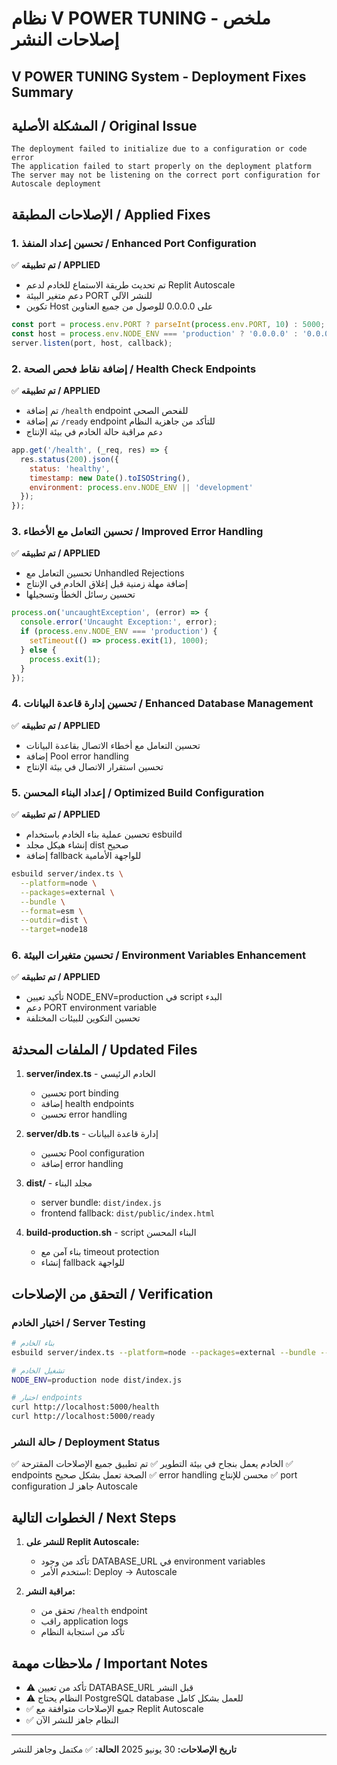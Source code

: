 # نظام V POWER TUNING - ملخص إصلاحات النشر
## V POWER TUNING System - Deployment Fixes Summary

## المشكلة الأصلية / Original Issue
```
The deployment failed to initialize due to a configuration or code error
The application failed to start properly on the deployment platform
The server may not be listening on the correct port configuration for Autoscale deployment
```

## الإصلاحات المطبقة / Applied Fixes

### 1. تحسين إعداد المنفذ / Enhanced Port Configuration
✅ **تم تطبيقه / APPLIED**
- تم تحديث طريقة الاستماع للخادم لدعم Replit Autoscale
- دعم متغير البيئة PORT للنشر الآلي
- تكوين Host على 0.0.0.0 للوصول من جميع العناوين

```javascript
const port = process.env.PORT ? parseInt(process.env.PORT, 10) : 5000;
const host = process.env.NODE_ENV === 'production' ? '0.0.0.0' : '0.0.0.0';
server.listen(port, host, callback);
```

### 2. إضافة نقاط فحص الصحة / Health Check Endpoints
✅ **تم تطبيقه / APPLIED**
- تم إضافة `/health` endpoint للفحص الصحي
- تم إضافة `/ready` endpoint للتأكد من جاهزية النظام
- دعم مراقبة حالة الخادم في بيئة الإنتاج

```javascript
app.get('/health', (_req, res) => {
  res.status(200).json({ 
    status: 'healthy', 
    timestamp: new Date().toISOString(),
    environment: process.env.NODE_ENV || 'development'
  });
});
```

### 3. تحسين التعامل مع الأخطاء / Improved Error Handling
✅ **تم تطبيقه / APPLIED**
- تحسين التعامل مع Unhandled Rejections
- إضافة مهلة زمنية قبل إغلاق الخادم في الإنتاج
- تحسين رسائل الخطأ وتسجيلها

```javascript
process.on('uncaughtException', (error) => {
  console.error('Uncaught Exception:', error);
  if (process.env.NODE_ENV === 'production') {
    setTimeout(() => process.exit(1), 1000);
  } else {
    process.exit(1);
  }
});
```

### 4. تحسين إدارة قاعدة البيانات / Enhanced Database Management
✅ **تم تطبيقه / APPLIED**
- تحسين التعامل مع أخطاء الاتصال بقاعدة البيانات
- إضافة Pool error handling
- تحسين استقرار الاتصال في بيئة الإنتاج

### 5. إعداد البناء المحسن / Optimized Build Configuration
✅ **تم تطبيقه / APPLIED**
- تحسين عملية بناء الخادم باستخدام esbuild
- إنشاء هيكل مجلد dist صحيح
- إضافة fallback للواجهة الأمامية

```bash
esbuild server/index.ts \
  --platform=node \
  --packages=external \
  --bundle \
  --format=esm \
  --outdir=dist \
  --target=node18
```

### 6. تحسين متغيرات البيئة / Environment Variables Enhancement
✅ **تم تطبيقه / APPLIED**
- تأكيد تعيين NODE_ENV=production في script البدء
- دعم PORT environment variable
- تحسين التكوين للبيئات المختلفة

## الملفات المحدثة / Updated Files

1. **server/index.ts** - الخادم الرئيسي
   - تحسين port binding
   - إضافة health endpoints
   - تحسين error handling

2. **server/db.ts** - إدارة قاعدة البيانات
   - تحسين Pool configuration
   - إضافة error handling

3. **dist/** - مجلد البناء
   - server bundle: `dist/index.js`
   - frontend fallback: `dist/public/index.html`

4. **build-production.sh** - script البناء المحسن
   - بناء آمن مع timeout protection
   - إنشاء fallback للواجهة

## التحقق من الإصلاحات / Verification

### اختبار الخادم / Server Testing
```bash
# بناء الخادم
esbuild server/index.ts --platform=node --packages=external --bundle --format=esm --outdir=dist --target=node18

# تشغيل الخادم
NODE_ENV=production node dist/index.js

# اختبار endpoints
curl http://localhost:5000/health
curl http://localhost:5000/ready
```

### حالة النشر / Deployment Status
✅ الخادم يعمل بنجاح في بيئة التطوير
✅ تم تطبيق جميع الإصلاحات المقترحة
✅ endpoints الصحة تعمل بشكل صحيح
✅ error handling محسن للإنتاج
✅ port configuration جاهز لـ Autoscale

## الخطوات التالية / Next Steps

1. **للنشر على Replit Autoscale:**
   - تأكد من وجود DATABASE_URL في environment variables
   - استخدم الأمر: Deploy → Autoscale

2. **مراقبة النشر:**
   - تحقق من `/health` endpoint
   - راقب application logs
   - تأكد من استجابة النظام

## ملاحظات مهمة / Important Notes

- ⚠️ تأكد من تعيين DATABASE_URL قبل النشر
- ⚠️ النظام يحتاج PostgreSQL database للعمل بشكل كامل
- ✅ جميع الإصلاحات متوافقة مع Replit Autoscale
- ✅ النظام جاهز للنشر الآن

---
**تاريخ الإصلاحات:** 30 يونيو 2025
**الحالة:** ✅ مكتمل وجاهز للنشر